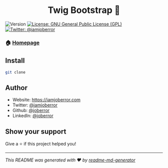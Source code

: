 <h1 align="center">Twig Bootstrap 👋</h1>
<p>
  <img alt="Version" src="https://img.shields.io/badge/version-1.0-blue.svg?cacheSeconds=2592000" />
  <a href="#" target="_blank">
    <img alt="License: GNU General Public License (GPL)" src="https://img.shields.io/badge/License-GNU General Public License (GPL)-yellow.svg" />
  </a>
  <a href="https://twitter.com/iamjoberror" target="_blank">
    <img alt="Twitter: @iamjoberror" src="https://img.shields.io/twitter/follow/iamjoberror.svg?style=social" />
  </a>
</p>

### 🏠 [Homepage](https://github.com/joberror/webdev-boilerplate)

## Install

```sh
git clone 
```

## Author

* Website: https://iamjoberror.com
* Twitter: [@iamjoberror](https://twitter.com/iamjoberror)
* Github: [@joberror](https://github.com/joberror)
* LinkedIn: [@joberror](https://linkedin.com/in/joberror)

## Show your support

Give a ⭐️ if this project helped you!

***
_This README was generated with ❤️ by [readme-md-generator](https://github.com/kefranabg/readme-md-generator)_
